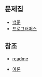## 문제집

* [백준](./src/문제집/backjoon)
* [프로그래머스](./src/문제집/프로그래머스)
  
## 참조

* [readme](./src/Java%EA%B3%B5%EB%B6%80/readmd.MD)

* [이론](./src/이론/readme.MD)